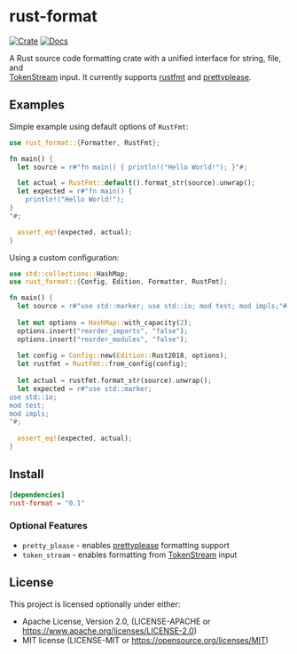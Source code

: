 # rust-format

[![Crate](https://img.shields.io/crates/v/rust-format)](https://crates.io/crates/rust-format)
[![Docs](https://docs.rs/rust-format/badge.svg)](https://docs.rs/rust-format)

A Rust source code formatting crate with a unified interface for string, file, and  
[TokenStream](https://docs.rs/proc-macro2/latest/proc_macro2/struct.TokenStream.html)
input. It currently supports [rustfmt](https://crates.io/crates/rustfmt-nightly) 
and [prettyplease](https://crates.io/crates/prettyplease).

## Examples

Simple example using default options of `RustFmt`:

```rust
use rust_format::{Formatter, RustFmt};

fn main() {
  let source = r#"fn main() { println!("Hello World!"); }"#;

  let actual = RustFmt::default().format_str(source).unwrap();
  let expected = r#"fn main() {
    println!("Hello World!");
}
"#;

  assert_eq!(expected, actual);
}
```

Using a custom configuration:

```rust
use std::collections::HashMap;
use rust_format::{Config, Edition, Formatter, RustFmt};

fn main() {
  let source = r#"use std::marker; use std::io; mod test; mod impls;"#;
  
  let mut options = HashMap::with_capacity(2);
  options.insert("reorder_imports", "false");
  options.insert("reorder_modules", "false");
  
  let config = Config::new(Edition::Rust2018, options);
  let rustfmt = RustFmt::from_config(config);
  
  let actual = rustfmt.format_str(source).unwrap();
  let expected = r#"use std::marker;
use std::io;
mod test;
mod impls;
"#;
  
  assert_eq!(expected, actual);
}
```

## Install

```toml
[dependencies]
rust-format = "0.1"
```

### Optional Features

* `pretty_please` - enables [prettyplease](https://crates.io/crates/prettyplease)
  formatting support
* `token_stream` - enables formatting from 
  [TokenStream](https://docs.rs/proc-macro2/latest/proc_macro2/struct.TokenStream.html)
  input

## License

This project is licensed optionally under either:

* Apache License, Version 2.0, (LICENSE-APACHE
  or https://www.apache.org/licenses/LICENSE-2.0)
* MIT license (LICENSE-MIT or https://opensource.org/licenses/MIT)
